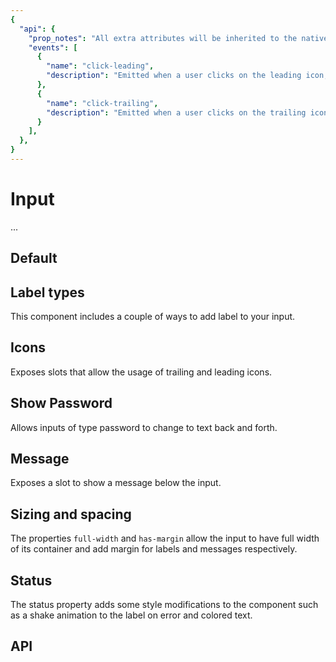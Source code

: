 ```yaml
---
{
  "api": {
    "prop_notes": "All extra attributes will be inherited to the native input.",
    "events": [
      {
        "name": "click-leading",
        "description": "Emitted when a user clicks on the leading icon, adding this listener will add :hover styles to the icon container."
      },
      {
        "name": "click-trailing",
        "description": "Emitted when a user clicks on the trailing icon, adding this listener will add :hover styles to the icon container."
      }
    ],
  },
}
---
```


# Input

...

## Default

<Example>
  <component is="examples-KonInput-default" />
  <template v-slot:snippet>
  
  <<< @/.vuepress/components/examples/KonInput/default.vue
  
  </template>
</Example>


## Label types

This component includes a couple of ways to add label to your input.

<Example>
  <component is="examples-KonInput-label" />
  <template v-slot:snippet>
  
  <<< @/.vuepress/components/examples/KonInput/label.vue
  
  </template>
</Example>

## Icons

Exposes slots that allow the usage of trailing and leading icons.

<Example>
  <component is="examples-KonInput-icon" />
  <template v-slot:snippet>
  
  <<< @/.vuepress/components/examples/KonInput/icon.vue
  
  </template>
</Example>

## Show Password

Allows inputs of type password to change to text back and forth.

<Example>
  <component is="examples-KonInput-showpassword" />
  <template v-slot:snippet>
  
  <<< @/.vuepress/components/examples/KonInput/showpassword.vue{7,8,9}
  
  </template>
</Example>

## Message

Exposes a slot to show a message below the input.

<Example>
  <component is="examples-KonInput-slotmessage" />
  <template v-slot:snippet>
  
  <<< @/.vuepress/components/examples/KonInput/slotmessage.vue
  
  </template>
</Example>

## Sizing and spacing

The properties `full-width` and `has-margin` allow the input to have full width
of its container and add margin for labels and messages respectively.

<Example>
  <component is="examples-KonInput-sizing" />
  <template v-slot:snippet>
  
  <<< @/.vuepress/components/examples/KonInput/sizing.vue
  
  </template>
</Example>

## Status

The status property adds some style modifications to the component
such as a shake animation to the label on error and colored text.

<Example>
  <component is="examples-KonInput-status" />
  <template v-slot:snippet>
  
  <<< @/.vuepress/components/examples/KonInput/status.vue
  
  </template>
</Example>

## API

<API component="KonInput" />